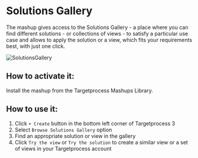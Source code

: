 # Solutions Gallery

The mashup gives access to the Solutions Gallery - a place where you can find different solutions - or collections of views - to satisfy a particular use case and allows to apply the solution or a view, which fits your requirements best, with just one click.

![SolutionsGallery](https://github.com/TargetProcess/TP3MashupLibrary/raw/master/Solutions%20Gallery/readme1.png)

## How to activate it:

Install the mashup from the Targetprocess Mashups Library.

## How to use it:

1.  Click `+ Create` button in the bottom left corner of Targetprocess 3
2.  Select `Browse Solutions Gallery` option
3.  Find an appropriate solution or view in the gallery
4.  Click `Try the view` or `Try the solution` to create a similar view or a set of views in your Targetprocess account
